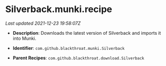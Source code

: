 # Silverback.munki.recipe

_Last updated 2021-12-23 19:58:07Z_

- **Description**: Downloads the latest version of Silverback and imports it into Munki.

- **Identifier**: `com.github.blackthroat.munki.Silverback`

- **Parent Recipes**: `com.github.blackthroat.download.Silverback`